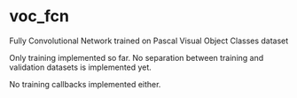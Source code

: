 # voc_fcn
Fully Convolutional Network trained on Pascal Visual Object Classes dataset

Only training implemented so far.
No separation between training and validation datasets is implemented yet.

No training callbacks implemented either.

